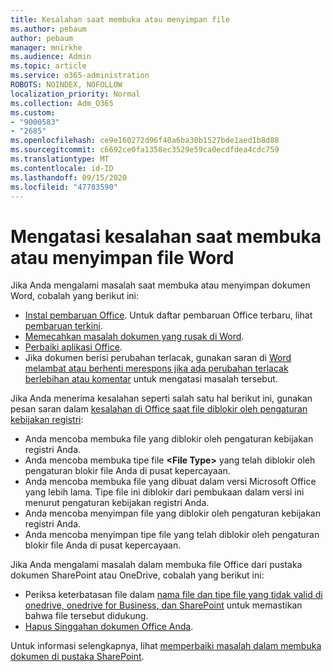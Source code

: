 ```yaml
---
title: Kesalahan saat membuka atau menyimpan file
ms.author: pebaum
author: pebaum
manager: mnirkhe
ms.audience: Admin
ms.topic: article
ms.service: o365-administration
ROBOTS: NOINDEX, NOFOLLOW
localization_priority: Normal
ms.collection: Adm_O365
ms.custom:
- "9000583"
- "2685"
ms.openlocfilehash: ce9e160272d96f40a6ba30b1527bde1aed1b8d88
ms.sourcegitcommit: c6692ce0fa1358ec3529e59ca0ecdfdea4cdc759
ms.translationtype: MT
ms.contentlocale: id-ID
ms.lasthandoff: 09/15/2020
ms.locfileid: "47783590"
---
```

# <a name="resolve-errors-opening-or-saving-word-files"></a>Mengatasi kesalahan saat membuka atau menyimpan file Word

Jika Anda mengalami masalah saat membuka atau menyimpan dokumen Word, cobalah yang berikut ini:

- [Instal pembaruan Office](https://support.office.com/article/2ab296f3-7f03-43a2-8e50-46de917611c5). Untuk daftar pembaruan Office terbaru, lihat [pembaruan terkini](https://docs.microsoft.com/officeupdates/office-updates-msi).
- [Memecahkan masalah dokumen yang rusak di Word](https://docs.microsoft.com/office/troubleshoot/word/damaged-documents-in-word).
- [Perbaiki aplikasi Office](https://support.office.com/Article/Repair-an-Office-application-7821d4b6-7c1d-4205-aa0e-a6b40c5bb88b).
- Jika dokumen berisi perubahan terlacak, gunakan saran di [Word melambat atau berhenti merespons jika ada perubahan terlacak berlebihan atau komentar](https://docs.microsoft.com/office/troubleshoot/word/word-stops-responding) untuk mengatasi masalah tersebut.

Jika Anda menerima kesalahan seperti salah satu hal berikut ini, gunakan pesan saran dalam [kesalahan di Office saat file diblokir oleh pengaturan kebijakan registri](https://docs.microsoft.com/office/troubleshoot/settings/file-blocked-in-office):

- Anda mencoba membuka file yang diblokir oleh pengaturan kebijakan registri Anda.
- Anda mencoba membuka tipe file **\<File Type\>** yang telah diblokir oleh pengaturan blokir file Anda di pusat kepercayaan.
- Anda mencoba membuka file yang dibuat dalam versi Microsoft Office yang lebih lama. Tipe file ini diblokir dari pembukaan dalam versi ini menurut pengaturan kebijakan registri Anda.
- Anda mencoba menyimpan file yang diblokir oleh pengaturan kebijakan registri Anda.
- Anda mencoba menyimpan tipe file yang telah diblokir oleh pengaturan blokir file Anda di pusat kepercayaan.

Jika Anda mengalami masalah dalam membuka file Office dari pustaka dokumen SharePoint atau OneDrive, cobalah yang berikut ini:

- Periksa keterbatasan file dalam [nama file dan tipe file yang tidak valid di onedrive, onedrive for Business, dan SharePoint](https://support.office.com/article/64883a5d-228e-48f5-b3d2-eb39e07630fa) untuk memastikan bahwa file tersebut didukung. 
- [Hapus Singgahan dokumen Office Anda](https://support.office.com/article/b1d3765e-d71b-4bb8-99ca-acd22c42995d
). 

Untuk informasi selengkapnya, lihat [memperbaiki masalah dalam membuka dokumen di pustaka SharePoint](https://support.office.com/article/31329fa1-4ad0-47fc-95d8-bb0c5b12a536).